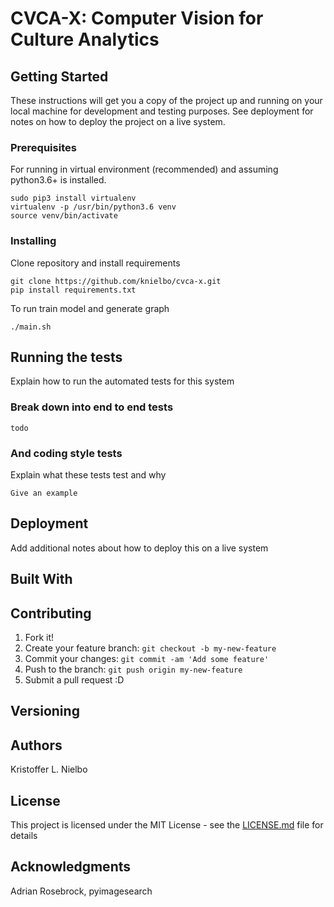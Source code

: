 # CVCA-X: Computer Vision for Culture Analytics #

## Getting Started

These instructions will get you a copy of the project up and running on your local machine for development and testing purposes. See deployment for notes on how to deploy the project on a live system.

### Prerequisites

For running in virtual environment (recommended) and assuming python3.6+ is installed.

```
sudo pip3 install virtualenv
virtualenv -p /usr/bin/python3.6 venv
source venv/bin/activate
```

### Installing

Clone repository and install requirements

```
git clone https://github.com/knielbo/cvca-x.git
pip install requirements.txt
```

To run train model and generate graph

```
./main.sh
```

## Running the tests

Explain how to run the automated tests for this system

### Break down into end to end tests

```
todo
```

### And coding style tests

Explain what these tests test and why

```
Give an example
```

## Deployment

Add additional notes about how to deploy this on a live system

## Built With


## Contributing

1. Fork it!
2. Create your feature branch: `git checkout -b my-new-feature`
3. Commit your changes: `git commit -am 'Add some feature'`
4. Push to the branch: `git push origin my-new-feature`
5. Submit a pull request :D

## Versioning


## Authors
Kristoffer L. Nielbo

## License

This project is licensed under the MIT License - see the [LICENSE.md](LICENSE.md) file for details

## Acknowledgments

Adrian Rosebrock, pyimagesearch
